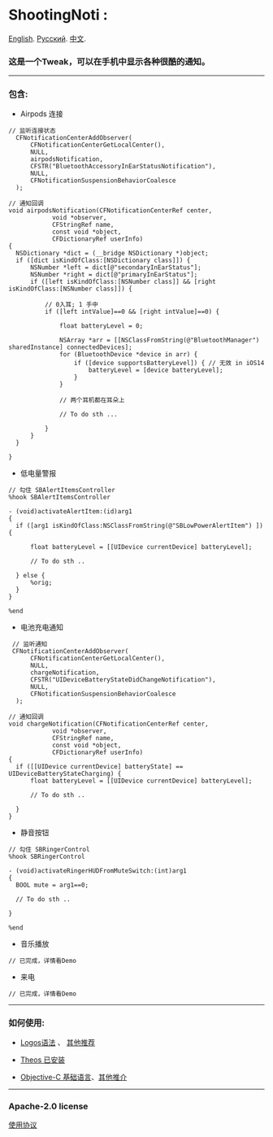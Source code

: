 
# ShootingNoti :
[English](https://github.com/j0hnEase/ShootingNoti/blob/main/README.md). [Русский](). [中文](https://github.com/j0hnEase/ShootingNoti/blob/main/README_CN.md).

###  这是一个Tweak，可以在手机中显示各种很酷的通知。 ### 

***
### 包含: ### 
  
  - Airpods 连接  
  ```
  // 监听连接状态
	CFNotificationCenterAddObserver(
		CFNotificationCenterGetLocalCenter(),
		NULL,
		airpodsNotification,
		CFSTR("BluetoothAccessoryInEarStatusNotification"),
		NULL,
		CFNotificationSuspensionBehaviorCoalesce
	);
  
  // 通知回调
  void airpodsNotification(CFNotificationCenterRef center,
              void *observer,
              CFStringRef name,
              const void *object,
              CFDictionaryRef userInfo)
{
	NSDictionary *dict = (__bridge NSDictionary *)object;
	if ([dict isKindOfClass:[NSDictionary class]]) {
		NSNumber *left = dict[@"secondaryInEarStatus"];
		NSNumber *right = dict[@"primaryInEarStatus"];
		if ([left isKindOfClass:[NSNumber class]] && [right isKindOfClass:[NSNumber class]]) {
			
			// 0入耳; 1 手中 
			if ([left intValue]==0 && [right intValue]==0) {
				
				float batteryLevel = 0;
        
				NSArray *arr = [[NSClassFromString(@"BluetoothManager") sharedInstance] connectedDevices];
				for (BluetoothDevice *device in arr) {
					if ([device supportsBatteryLevel]) { // 无效 in iOS14
						batteryLevel = [device batteryLevel];
					}
				}	
				
				// 两个耳机都在耳朵上
        
				// To do sth ...
        
			}
		}
	}

}  
  ```
  
  - 低电量警报
  ```
// 勾住 SBAlertItemsController
%hook SBAlertItemsController

- (void)activateAlertItem:(id)arg1
{
	if ([arg1 isKindOfClass:NSClassFromString(@"SBLowPowerAlertItem") ]) {

		float batteryLevel = [[UIDevice currentDevice] batteryLevel];
		
		// To do sth ..

	} else {
		%orig;
	}
}

%end
  
  ```
  
  - 电池充电通知
  ```
   // 监听通知
   CFNotificationCenterAddObserver(
		CFNotificationCenterGetLocalCenter(),
		NULL,
		chargeNotification,
		CFSTR("UIDeviceBatteryStateDidChangeNotification"),
		NULL,
		CFNotificationSuspensionBehaviorCoalesce
	);
  
  // 通知回调
  void chargeNotification(CFNotificationCenterRef center,
              void *observer,
              CFStringRef name,
              const void *object,
              CFDictionaryRef userInfo)
{
	if ([[UIDevice currentDevice] batteryState] == UIDeviceBatteryStateCharging) {
		float batteryLevel = [[UIDevice currentDevice] batteryLevel];

		// To do sth ..
		
	}
}
  
  ```
  
  - 静音按钮
  ```
// 勾住 SBRingerControl
%hook SBRingerControl

- (void)activateRingerHUDFromMuteSwitch:(int)arg1 
{
	BOOL mute = arg1==0;
	
	// To do sth ..
  
}

%end
  
  ```
  
  
  - 音乐播放
   ```
   // 已完成，详情看Demo
   
   ```
  
  
  
  - 来电
   ```
   // 已完成，详情看Demo
   
   ```
  
  
***
### 如何使用: ###
  
  - [Logos语法](https://theos.dev/docs/logos-syntax) 、    [其他推荐](https://www.jianshu.com/p/fbf945adb67c)
  
  - [Theos 已安装](https://theos.dev/docs/installation)
  
  - [Objective-C 基础语言](https://developer.apple.com/library/archive/documentation/Cocoa/Conceptual/ObjectiveC/Introduction/introObjectiveC.html)、[其他推介](https://www.runoob.com/ios/ios-objective-c.html)
  



***
### Apache-2.0 license ###
[使用协议](https://github.com/j0hnEase/ShootingNoti/blob/main/LICENSE)
